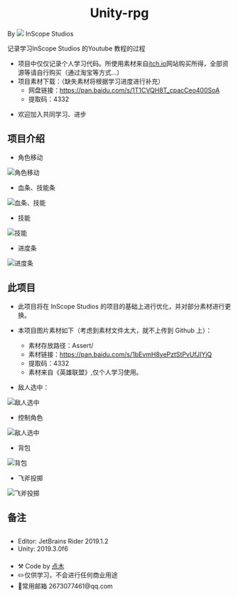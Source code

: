 # <center> Unity-rpg

By ![](http://modty.top/img/outImg/1.png) InScope Studios

<p>
记录学习InScope Studios 的<a src="https://www.youtube.com/watch?v=oHFOkMffPDc&list=PLX-uZVK_0K_6JEecbu3Y-nVnANJznCzix">Youtube 教程</a>的过程
</p>

- 项目中仅仅记录个人学习代码。所使用素材来自[itch.io](https://inscope.itch.io/unity-rpg)网站购买所得，全部资源等请自行购买（通过淘宝等方式...）
- 项目素材下载：（缺失素材将根据学习进度进行补充）
  - 网盘链接：https://pan.baidu.com/s/1T1CVQH8T_cpacCeo400SoA
  - 提取码：4332

* 欢迎加入共同学习、进步

## 项目介绍

- 角色移动

![角色移动](http://modty.top/img/outImg/3.gif)

- 血条、技能条

![血条、技能](http://modty.top/img/outImg/5.gif)

- 技能

![技能](http://modty.top/img/outImg/4.gif)

- 进度条

![进度条](http://modty.top/img/outImg/2.gif)

## 此项目

- 此项目将在 InScope Studios 的项目的基础上进行优化，并对部分素材进行更换。

* 本项目图片素材如下（考虑到素材文件太大，就不上传到 Github 上）：

  - 素材存放路径：Assert/

  * 素材链接：https://pan.baidu.com/s/1bEvmH8yePztStPvUfJIYjQ

  - 提取码：4332

  * 素材来自《英雄联盟》,仅个人学习使用。

* 敌人选中：

![敌人选中](http://modty.top/img/outImg/6.PNG)

- 控制角色

![敌人选中](http://modty.top/img/outImg/7.PNG)

- 背包

![背包](http://modty.top/img/outImg/8.PNG)

- 飞斧投掷

![飞斧投掷](http://modty.top/img/outImg/10.gif)

## 备注

<div style="display:flex; justify-content: space-between; align-content: center;">
      <ul >
        <li>Editor: JetBrains Rider 2019.1.2</li>
        <li>Unity: 2019.3.0f6</li>
        <li style="margin-top:20px">⚒️ Code by <a href="http://modty.top">点木</a> </li>
        <li>✏️仅供学习，不会进行任何商业用途</li>
        <li>📧常用邮箱 2673077461@qq.com</li>
      </ul>
  </div>
